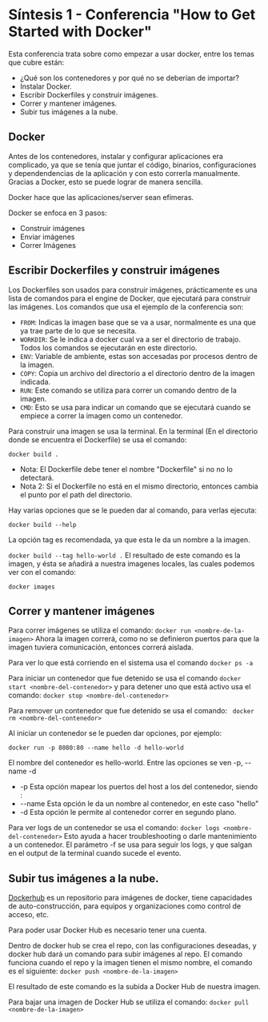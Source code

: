 # Síntesis 1 - Conferencia "How to Get Started with Docker"

Esta conferencia trata sobre como empezar a usar docker, entre los temas que cubre están:

- ¿Qué son los contenedores y por qué no se deberían de importar?
- Instalar Docker.
- Escribir Dockerfiles y construir imágenes.
- Correr y mantener imágenes.
- Subir tus imágenes a la nube.

## Docker

Antes de los contenedores, instalar y configurar aplicaciones era complicado, ya que se tenía que juntar el código, binarios, configuraciones y dependendencias de la aplicación y con esto correrla manualmente. Gracias a Docker, esto se puede lograr de manera sencilla.

Docker hace que las aplicaciones/server sean efímeras.

Docker se enfoca en 3 pasos:
- Construir imágenes
- Enviar imágenes
- Correr Imágenes

## Escribir Dockerfiles y construir imágenes

Los Dockerfiles son usados para construir imágenes, prácticamente es una lista de comandos para el engine de Docker, que ejecutará para construir las imágenes. Los comandos que usa el ejemplo de la conferencia son:

- `FROM`: Indicas la imagen base que se va a usar, normalmente es una que ya trae parte de lo que se necesita.
- `WORKDIR`: Se le indica a docker cual va a ser el directorio de trabajo. Todos los comandos se ejecutarán en este directorio.
- `ENV`: Variable de ambiente, estas son accesadas por procesos dentro de la imagen.
- `COPY`: Copia un archivo del directorio a el directorio dentro de la imagen indicada.
- `RUN`: Este comando se utiliza para correr un comando dentro de la imagen.
- `CMD`: Esto se usa para indicar un comando que se ejecutará cuando se empiece a correr la imagen como un contenedor.

Para construir una imagen se usa la terminal. En la terminal (En el directorio donde se encuentra el Dockerfile) se usa el comando:

``
docker build .
``

- Nota: El Dockerfile debe tener el nombre "Dockerfile" si no no lo detectará.
- Nota 2: Si el Dockerfile no está en el mismo directorio, entonces cambia el punto por el path del directorio.


Hay varias opciones que se le pueden dar al comando, para verlas ejecuta:

``
docker build --help
``

La opción tag es recomendada, ya que esta le da un nombre a la imagen.

``
docker build --tag hello-world .
``
El resultado de este comando es la imagen, y ésta se añadirá a nuestra imagenes locales, las cuales podemos ver con el comando:

``
docker images
``

## Correr y mantener imágenes
Para correr imágenes se utiliza el comando:
``
docker run <nombre-de-la-imagen>
``
Ahora la imagen correrá, como no se definieron puertos para que la imagen tuviera comunicación, entonces correrá aislada.

Para ver lo que está corriendo en el sistema usa el comando
``docker ps -a``

Para iniciar un contenedor que fue detenido se usa el comando 
``docker start <nombre-del-contenedor>``
 y para detener uno que está activo usa el comando: 
 ``docker stop <nombre-del-contenedor>``

Para remover un contenedor que fue detenido se usa el comando: ``
docker rm <nombre-del-contenedor>``

Al iniciar un contenedor se le pueden dar opciones, por ejemplo:

``docker run -p 8080:80 --name hello -d hello-world``

El nombre del contenedor es hello-world. Entre las opciones se ven -p, --name -d
    
- -p Esta opción mapear los puertos del host a los del contenedor, siendo <host>:<contenedor>
- --name Esta opción le da un nombre al contenedor, en este caso "hello"
- -d Esta opción le permite al contenedor correr en segundo plano.

Para ver logs de un contenedor se usa el comando:
``docker logs <nombre-del-contenedor>`` 
Esto ayuda a hacer troubleshooting o darle mantenimiento a un contenedor. El parámetro -f se usa para seguir los logs, y que salgan en el output de la terminal cuando sucede el evento.

## Subir tus imágenes a la nube.
[Dockerhub](https://hub.docker.com/) es un repositorio para imágenes de docker, tiene capacidades de auto-construcción, para equipos y organizaciones como control de acceso, etc.

Para poder usar Docker Hub es necesario tener una cuenta.

Dentro de docker hub se crea el repo, con las configuraciones deseadas, y docker hub dará un comando para subir imágenes al repo. El comando funciona cuando el repo y la imagen tienen el mismo nombre, el comando es el siguiente:
``docker push <nombre-de-la-imagen>``

El resultado de este comando es la subida a Docker Hub de nuestra imagen.

Para bajar una imagen de Docker Hub se utiliza el comando:
``docker pull <nombre-de-la-imagen>``

